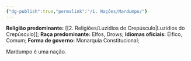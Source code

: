 ```yaml
---
{"dg-publish":true,"permalink":"/1. Nações/Mardumpo/"}
---
```


 __Religião predominante:__ [[2. Religiões/Luzidios do Crepúsculo\|Luzidios do Crepúsculo]];
 __Raça predominante:__ Elfos, Drows;
 __Idiomas oficiais:__ Élfico, Comum; 
 __Forma de governo:__ Monarquia Constitucional;

Mardumpo é uma nação.